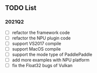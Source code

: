 ## TODO List

### 2021Q2

- [ ] refactor the framework code
- [ ] refactor the NPU plugin code
- [ ] support VS2017 compile
- [ ] support MacOS compile
- [ ] support the mode type of PaddlePaddle
- [ ] add more examples with NPU platform 
- [ ] fix the Float32 bugs of Vulkan
